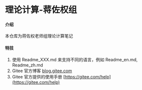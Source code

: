 # 理论计算-蒋佐权组

#### 介绍
本仓库为蒋佐权老师组理论计算笔记


#### 特技

1.  使用 Readme\_XXX.md 来支持不同的语言，例如 Readme\_en.md, Readme\_zh.md
2.  Gitee 官方博客 [blog.gitee.com](https://blog.gitee.com)
3.  Gitee 官方提供的使用手册 [https://gitee.com/help](https://gitee.com/help)
